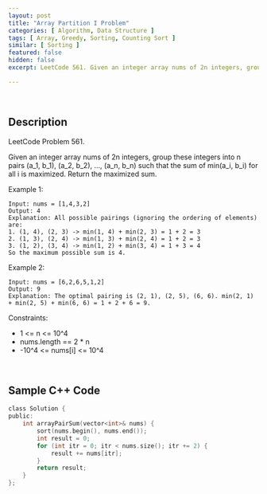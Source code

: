```yaml
---
layout: post
title: "Array Partition I Problem"
categories: [ Algorithm, Data Structure ]
tags: [ Array, Greedy, Sorting, Counting Sort ]
similar: [ Sorting ]
featured: false
hidden: false
excerpt: LeetCode 561. Given an integer array nums of 2n integers, group these integers into n pairs (a_1, b_1), (a_2, b_2), ..., (a_n, b_n) such that the sum of min(a_i, b_i) for all i is maximized. Return the maximized sum.

---
```


<br />

## Description

LeetCode Problem 561.

Given an integer array nums of 2n integers, group these integers into n pairs (a_1, b_1), (a_2, b_2), ..., (a_n, b_n) such that the sum of min(a_i, b_i) for all i is maximized. Return the maximized sum.

Example 1:
```
Input: nums = [1,4,3,2]
Output: 4
Explanation: All possible pairings (ignoring the ordering of elements) are:
1. (1, 4), (2, 3) -> min(1, 4) + min(2, 3) = 1 + 2 = 3
2. (1, 3), (2, 4) -> min(1, 3) + min(2, 4) = 1 + 2 = 3
3. (1, 2), (3, 4) -> min(1, 2) + min(3, 4) = 1 + 3 = 4
So the maximum possible sum is 4.
```

Example 2:
```
Input: nums = [6,2,6,5,1,2]
Output: 9
Explanation: The optimal pairing is (2, 1), (2, 5), (6, 6). min(2, 1) + min(2, 5) + min(6, 6) = 1 + 2 + 6 = 9.
```

Constraints:
* 1 <= n <= 10^4
* nums.length == 2 * n
* -10^4 <= nums[i] <= 10^4

<br />

## Sample C++ Code


```c
class Solution {
public:
    int arrayPairSum(vector<int>& nums) {
        sort(nums.begin(), nums.end());
        int result = 0;
        for (int itr = 0; itr < nums.size(); itr += 2) {
            result += nums[itr];
        }
        return result;
    }
};
```


